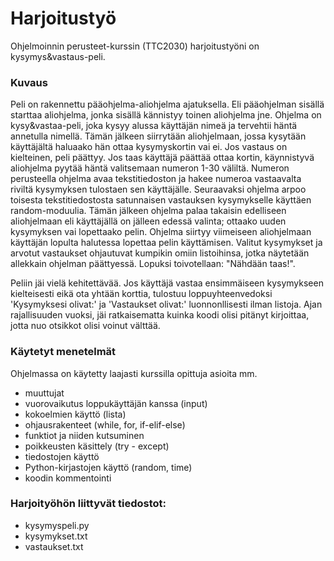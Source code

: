 # Harjoitustyö

Ohjelmoinnin perusteet-kurssin (TTC2030) harjoitustyöni on kysymys&vastaus-peli. 

### Kuvaus

Peli on rakennettu pääohjelma-aliohjelma ajatuksella. Eli pääohjelman sisällä starttaa aliohjelma, jonka sisällä
kännistyy toinen aliohjelma jne. Ohjelma on kysy&vastaa-peli, joka kysyy alussa käyttäjän nimeä ja tervehtii häntä 
annetulla nimellä. Tämän jälkeen siirrytään aliohjelmaan, jossa kysytään käyttäjältä haluaako hän ottaa kysymyskortin 
vai ei. Jos vastaus on kielteinen, peli päättyy. Jos taas käyttäjä päättää ottaa kortin, käynnistyvä aliohjelma 
pyytää häntä valitsemaan numeron 1-30 väliltä. Numeron perusteella ohjelma avaa tekstitiedoston ja hakee numeroa 
vastaavalta riviltä kysymyksen tulostaen sen käyttäjälle. Seuraavaksi ohjelma arpoo toisesta tekstitiedostosta 
satunnaisen vastauksen kysymykselle käyttäen random-moduulia. Tämän jälkeen ohjelma palaa takaisin edelliseen aliohjelmaan
eli käyttäjällä on jälleen edessä valinta; ottaako uuden kysymyksen vai lopettaako pelin. Ohjelma siirtyy viimeiseen 
aliohjelmaan käyttäjän lopulta halutessa lopettaa pelin käyttämisen. Valitut kysymykset ja arvotut vastaukset ohjautuvat 
kumpikin omiin listoihinsa, jotka näytetään allekkain ohjelman päättyessä. Lopuksi toivotellaan: "Nähdään taas!". 

Peliin jäi vielä kehitettävää. Jos käyttäjä vastaa ensimmäiseen kysymykseen kielteisesti eikä ota yhtään korttia,
tulostuu loppuyhteenvedoksi 'Kysymyksesi olivat:' ja 'Vastaukset olivat:' luonnonllisesti ilman listoja. Ajan 
rajallisuuden vuoksi, jäi ratkaisematta kuinka koodi olisi pitänyt kirjoittaa, jotta nuo otsikkot olisi voinut välttää.

### Käytetyt menetelmät

Ohjelmassa on käytetty laajasti kurssilla opittuja asioita mm.
* muuttujat
* vuorovaikutus loppukäyttäjän kanssa (input)
* kokoelmien käyttö (lista)
* ohjausrakenteet (while, for, if-elif-else)
* funktiot ja niiden kutsuminen 
* poikkeusten käsittely (try - except)
* tiedostojen käyttö 
* Python-kirjastojen käyttö (random, time)
* koodin kommentointi

### Harjoityöhön liittyvät tiedostot:

* kysymyspeli.py
* kysymykset.txt
* vastaukset.txt
